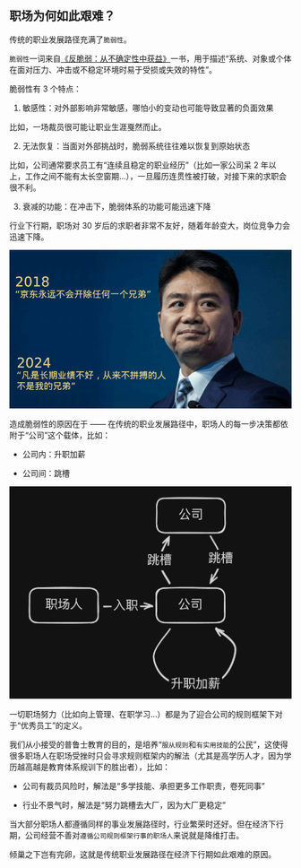 ## 职场为何如此艰难？

传统的职业发展路径充满了`脆弱性`。

`脆弱性`一词来自[《反脆弱：从不确定性中获益》](https://book.douban.com/subject/25782902/)一书，用于描述“系统、对象或个体在面对压力、冲击或不稳定环境时易于受损或失效的特性”。

脆弱性有 3 个特点：

1. 敏感性：对外部影响非常敏感，哪怕小的变动也可能导致显著的负面效果

比如，一场裁员很可能让职业生涯戛然而止。

2. 无法恢复：当面对外部挑战时，脆弱系统往往难以恢复到原始状态

比如，公司通常要求员工有“连续且稳定的职业经历”（比如一家公司呆 2 年以上，工作之间不能有太长空窗期...），一旦履历连贯性被打破，对接下来的求职会很不利。

3. 衰减的功能：在冲击下，脆弱体系的功能可能迅速下降

行业下行期，职场对 30 岁后的求职者非常不友好，随着年龄变大，岗位竞争力会迅速下降。

![强哥语录](/imgs/jd.png)

造成脆弱性的原因在于 —— 在传统的职业发展路径中，职场人的每一步决策都依附于“公司”这个载体，比如：

- 公司内：升职加薪

- 公司间：跳槽

![传统职业路径](/imgs/traditional.jpg)

一切职场努力（比如向上管理、在职学习...）都是为了迎合公司的规则框架下对于“优秀员工”的定义。

我们从小接受的普鲁士教育的目的，是培养“`服从规则`和`有实用技能`的公民”，这使得很多职场人在职场受挫时只会寻求规则框架内的解法（尤其是高学历人才，因为学历越高越是教育体系规训下的胜出者），比如：

- 公司有裁员风险时，解法是“多学技能、承担更多工作职责，卷死同事”

- 行业不景气时，解法是“努力跳槽去大厂，因为大厂更稳定”

当大部分职场人都遵循同样的事业发展路径时，行业繁荣时还好。但在经济下行期，公司经营不善对`遵循公司规则框架行事的职场人`来说就是降维打击。

倾巢之下岂有完卵，这就是传统职业发展路径在经济下行期如此艰难的原因。
